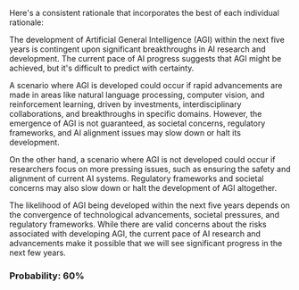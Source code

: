 Here's a consistent rationale that incorporates the best of each individual rationale:

The development of Artificial General Intelligence (AGI) within the next five years is contingent upon significant breakthroughs in AI research and development. The current pace of AI progress suggests that AGI might be achieved, but it's difficult to predict with certainty.

A scenario where AGI is developed could occur if rapid advancements are made in areas like natural language processing, computer vision, and reinforcement learning, driven by investments, interdisciplinary collaborations, and breakthroughs in specific domains. However, the emergence of AGI is not guaranteed, as societal concerns, regulatory frameworks, and AI alignment issues may slow down or halt its development.

On the other hand, a scenario where AGI is not developed could occur if researchers focus on more pressing issues, such as ensuring the safety and alignment of current AI systems. Regulatory frameworks and societal concerns may also slow down or halt the development of AGI altogether.

The likelihood of AGI being developed within the next five years depends on the convergence of technological advancements, societal pressures, and regulatory frameworks. While there are valid concerns about the risks associated with developing AGI, the current pace of AI research and advancements make it possible that we will see significant progress in the next few years.

### Probability: 60%